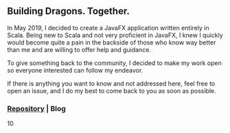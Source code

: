 ## Building Dragons. Together.

In May 2019, I decided to create a JavaFX application written entirely
in Scala. Being new to Scala and not very proficient in JavaFX, I knew
I quickly would become quite a pain in the backside of those who know way
better than me and are willing to offer help and guidance. 

To give something back to the community, I decided to make my work open so
everyone interested can follow my endeavor.

If there is anything you want to know and not addressed here, feel free to
open an issue, and I do my best to come back to you as soon as possible.

### [Repository](https://github.com/buildingdragons/dragon) | Blog
10